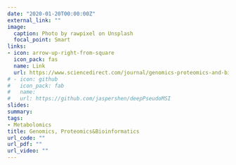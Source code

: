 ```yaml
---
date: "2020-01-20T00:00:00Z"
external_link: ""
image:
  caption: Photo by rawpixel on Unsplash
  focal_point: Smart
links:
- icon: arrow-up-right-from-square
  icon_pack: fas
  name: Link
  url: https://www.sciencedirect.com/journal/genomics-proteomics-and-bioinformatics
# - icon: github
#   icon_pack: fab
#   name: 
#   url: https://github.com/jaspershen/deepPseudoMSI
slides: 
summary:
tags:
- Metabolomics
title: Genomics, Proteomics&Bioinformatics
url_code: ""
url_pdf: ""
url_video: ""
---
```

